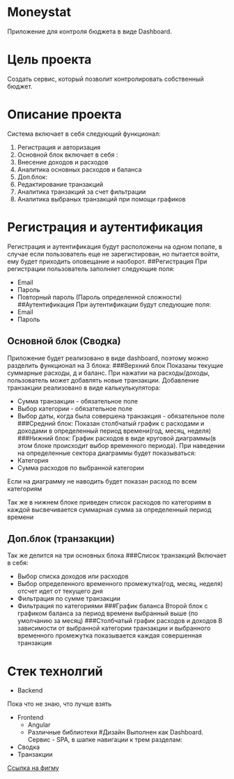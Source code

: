 # Moneystat

Приложение для контроля бюджета в виде Dashboard.

# Цель проекта
Создать сервис, который позволит контролировать собственный бюджет.

# Описание проекта

Система включает в себя следующий функционал:

1. Регистрация и авторизация
2. Основной блок включает в себя :
  1. Внесение доходов и расходов
  2. Аналитика основных расходов и баланса
3. Доп.блок:
  1. Редактирование транзакций
  2. Аналитика транзакций за счет фильтрации
  3. Аналитика выбраных транзакций при помощи графиков
# Регистрация и аутентификация
Регистрация и аутентификация будут расположены на одном попапе, в случае если пользователь еще не зарегистирован,
но пытается войти, ему будет приходить оповещание и наоборот.
##Регистрация
При регистрации пользователь заполняет следующие поля:
* Email
* Пароль
* Повторный пароль (Пароль определенной сложности)
##Аутентификация
При аутентификации будут следующие поля:
* Email
* Пароль

## Основной блок (Сводка)
Приложение будет реализовано в виде dashboard, поэтому можно разделить функционал на 3 блока:
###Верхний блок
Показаны текущие суммарные расходы, д и баланс. При нажатии на расходы/доходы, пользователь может добавлять новые транзакции.
Добавление транзакции реализовано в виде калькулькулятора:
* Сумма транзакции - обязательное поле
* Выбор категории - обязательное поле
* Выбор даты, когда была совершена транзакция - обязательное поле
###Средний блок:
Показан столбчатый график с расходами и доходами в определенный период времени(год, месяц, неделя)
###Нижний блок:
График расходов в виде круговой диаграммы(в этом блоке происходит выбор временного периода).
При наведении на определенные сектора диаграммы будет показываться:
* Категория
* Сумма расходов по выбранной категории

Если на диаграмму не наводить будет показан расход по всем категориям

Так же в нижнем блоке приведен список расходов по категориям в каждой высвечивается суммарная сумма за определенный период времени

## Доп.блок (транзакции)
Так же делится на три основных блока
###Список транзакций
Включает в себя:
* Выбор списка доходов или расходов
* Выбор определенного временного промежутка(год, месяц, неделя) отсчет идет от текущего дня
* Фильтрация по сумме транзакции
* Фильтрация по категориями
###График баланса
Второй блок с графиком баланса за период времени выбранный выше (по умолчанию за месяц)
###Столбчатый график расходов и доходов
В зависимости от выбранной категории транзакции и выбранного временного промежутка показывается каждая совершенная транзакция

# Стек технолгий
* Backend

Пока что не знаю, что лучше взять

* Frontend
  * Angular
  * Различные библиотеки
#Дизайн
Выполнен как Dashboard.
Сервис - SPA, в шапке навигации к трем разделам:
* Сводка
* Транзакции

[Ссылка на фигму](https://www.figma.com/file/ozZ6bKNH1XFSqyipwZirJc/Untitled?node-id=0%3A1)
